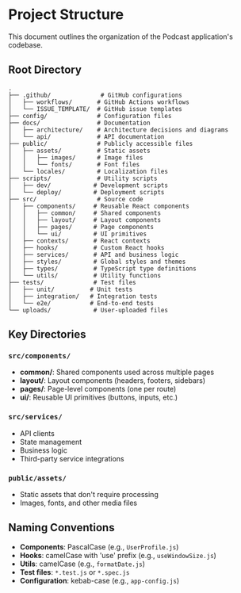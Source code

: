 # Project Structure

This document outlines the organization of the Podcast application's codebase.

## Root Directory

```
.
├── .github/              # GitHub configurations
│   ├── workflows/       # GitHub Actions workflows
│   └── ISSUE_TEMPLATE/  # GitHub issue templates
├── config/              # Configuration files
├── docs/                # Documentation
│   ├── architecture/    # Architecture decisions and diagrams
│   └── api/             # API documentation
├── public/              # Publicly accessible files
│   ├── assets/          # Static assets
│   │   ├── images/      # Image files
│   │   └── fonts/       # Font files
│   └── locales/         # Localization files
├── scripts/             # Utility scripts
│   ├── dev/            # Development scripts
│   └── deploy/         # Deployment scripts
├── src/                 # Source code
│   ├── components/     # Reusable React components
│   │   ├── common/     # Shared components
│   │   ├── layout/     # Layout components
│   │   ├── pages/      # Page components
│   │   └── ui/         # UI primitives
│   ├── contexts/       # React contexts
│   ├── hooks/          # Custom React hooks
│   ├── services/       # API and business logic
│   ├── styles/         # Global styles and themes
│   ├── types/          # TypeScript type definitions
│   └── utils/          # Utility functions
├── tests/              # Test files
│   ├── unit/          # Unit tests
│   ├── integration/   # Integration tests
│   └── e2e/           # End-to-end tests
└── uploads/            # User-uploaded files
```

## Key Directories

### `src/components/`
- **common/**: Shared components used across multiple pages
- **layout/**: Layout components (headers, footers, sidebars)
- **pages/**: Page-level components (one per route)
- **ui/**: Reusable UI primitives (buttons, inputs, etc.)

### `src/services/`
- API clients
- State management
- Business logic
- Third-party service integrations

### `public/assets/`
- Static assets that don't require processing
- Images, fonts, and other media files

## Naming Conventions

- **Components**: PascalCase (e.g., `UserProfile.js`)
- **Hooks**: camelCase with 'use' prefix (e.g., `useWindowSize.js`)
- **Utils**: camelCase (e.g., `formatDate.js`)
- **Test files**: `*.test.js` or `*.spec.js`
- **Configuration**: kebab-case (e.g., `app-config.js`)
